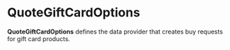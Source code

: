 # QuoteGiftCardOptions

**QuoteGiftCardOptions** defines the data provider that creates buy requests for gift card products.
